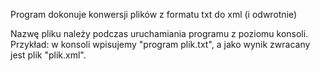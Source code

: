 Program dokonuje konwersji plików z formatu txt do xml (i odwrotnie)

Nazwę pliku należy podczas uruchamiania programu z poziomu konsoli.
Przykład: w konsoli wpisujemy "program plik.txt", a jako wynik zwracany jest plik "plik.xml". 
